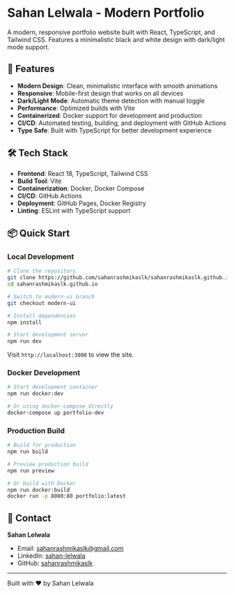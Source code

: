 # Sahan Lelwala - Modern Portfolio

A modern, responsive portfolio website built with React, TypeScript, and Tailwind CSS. Features a minimalistic black and white design with dark/light mode support.

## 🚀 Features

- **Modern Design**: Clean, minimalistic interface with smooth animations
- **Responsive**: Mobile-first design that works on all devices
- **Dark/Light Mode**: Automatic theme detection with manual toggle
- **Performance**: Optimized builds with Vite
- **Containerized**: Docker support for development and production
- **CI/CD**: Automated testing, building, and deployment with GitHub Actions
- **Type Safe**: Built with TypeScript for better development experience

## 🛠️ Tech Stack

- **Frontend**: React 18, TypeScript, Tailwind CSS
- **Build Tool**: Vite
- **Containerization**: Docker, Docker Compose
- **CI/CD**: GitHub Actions
- **Deployment**: GitHub Pages, Docker Registry
- **Linting**: ESLint with TypeScript support

## 📦 Quick Start

### Local Development

```bash
# Clone the repository
git clone https://github.com/sahanrashmikaslk/sahanrashmikaslk.github.io.git
cd sahanrashmikaslk.github.io

# Switch to modern-ui branch
git checkout modern-ui

# Install dependencies
npm install

# Start development server
npm run dev
```

Visit `http://localhost:3000` to view the site.

### Docker Development

```bash
# Start development container
npm run docker:dev

# Or using docker-compose directly
docker-compose up portfolio-dev
```

### Production Build

```bash
# Build for production
npm run build

# Preview production build
npm run preview

# Or build with Docker
npm run docker:build
docker run -p 8080:80 portfolio:latest
```

## 📧 Contact

**Sahan Lelwala**
- Email: sahanrashmikaslk@gmail.com
- LinkedIn: [sahan-lelwala](https://linkedin.com/in/sahan-lelwala/)
- GitHub: [sahanrashmikaslk](https://github.com/sahanrashmikaslk/)

---

Built with ❤️ by Sahan Lelwala
